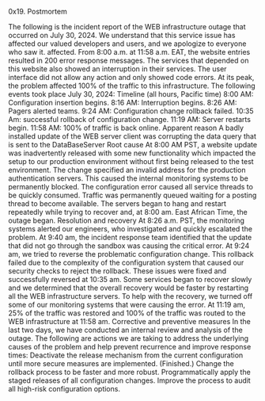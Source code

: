0x19. Postmortem


The following is the incident report of the WEB infrastructure outage that occurred on July 30, 2024. We understand that this service issue has affected our valued developers and users, and we apologize to everyone who saw it. affected.
From 8:00 a.m. at 11:58 a.m. EAT, the website entries resulted in 200 error response messages. The services that depended on this website also showed an interruption in their services. The user interface did not allow any action and only showed code errors. At its peak, the problem affected 100% of the traffic to this infrastructure.
The following events took place July 30, 2024:
Timeline (all hours, Pacific time)
8:00 AM: Configuration insertion begins.
8:16 AM: Interruption begins.
8:26 AM: Pagers alerted teams.
9:24 AM: Configuration change rollback failed.
10:35 Am: successful rollback of configuration change.
11:19 AM: Server restarts begin.
11:58 AM: 100% of traffic is back online.
Apparent reason
A badly installed update of the WEB server client was corrupting the data query that is sent to the DataBaseServer
Root cause
At 8:00 AM PST, a website update was inadvertently released with some new functionality which impacted the setup to our production environment without first being released to the test environment. The change specified an invalid address for the production authentication servers. This caused the internal monitoring systems to be permanently blocked. The configuration error caused all service threads to be quickly consumed. Traffic was permanently queued waiting for a posting thread to become available. The servers began to hang and restart repeatedly while trying to recover and, at 8:00 am. East African Time, the outage began.
Resolution and recovery
At 8:26 a.m. PST, the monitoring systems alerted our engineers, who investigated and quickly escalated the problem. At 9:40 am, the incident response team identified that the update that did not go through the sandbox was causing the critical error.
At 9:24 am, we tried to reverse the problematic configuration change. This rollback failed due to the complexity of the configuration system that caused our security checks to reject the rollback. These issues were fixed and successfully reversed at 10:35 am.
Some services began to recover slowly and we determined that the overall recovery would be faster by restarting all the WEB infrastructure servers. To help with the recovery, we turned off some of our monitoring systems that were causing the error. At 11:19 am, 25% of the traffic was restored and 100% of the traffic was routed to the WEB infrastructure at 11:58 am.
Corrective and preventive measures
In the last two days, we have conducted an internal review and analysis of the outage. The following are actions we are taking to address the underlying causes of the problem and help prevent recurrence and improve response times:
Deactivate the release mechanism from the current configuration until more secure measures are implemented. (Finished.)
Change the rollback process to be faster and more robust.
Programmatically apply the staged releases of all configuration changes.
Improve the process to audit all high-risk configuration options.

